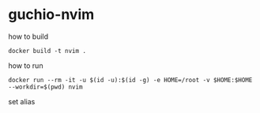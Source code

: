 # guchio-nvim
how to build
```
docker build -t nvim .
```

how to run
```
docker run --rm -it -u $(id -u):$(id -g) -e HOME=/root -v $HOME:$HOME --workdir=$(pwd) nvim
```

set alias
```
```
